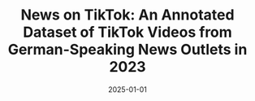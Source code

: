 ---
title: "News on TikTok: An Annotated Dataset of TikTok Videos from German-Speaking News Outlets in 2023"
collection: publications
permalink: /publication/2025-01-01-News-on-TikTok-An-Annotated-Dataset-of-TikTok-Videos-from-German-Speaking-News-Outlets-in-2023
date: 2025-01-01
venue: 'GESIS Data Archive'
doi: '10.7802/2863'
citation: ' Lion Wedel,  Anna-Theresa Mayer,  Jan Batzner,  Jonathan Hendrickx, &quot;News on TikTok: An Annotated Dataset of TikTok Videos from German-Speaking News Outlets in 2023.&quot; GESIS Data Archive, 1900.'
---